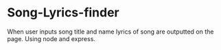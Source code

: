 # Song-Lyrics-finder
When user inputs song title and name lyrics of song are outputted on the page. Using node and express.
